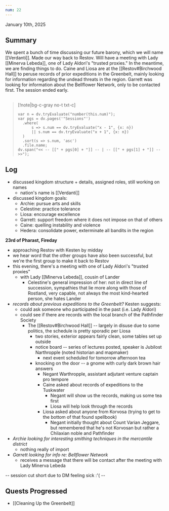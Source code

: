 ```yaml
---
num: 22
---
```

January 10th, 2025

## Summary
We spent a bunch of time discussing our future barony, which we will name [[Verdanti]]. Made our way back to Restov. Will have a meeting with Lady [[Minerva Lebeda]], one of Lady Aldori's "trusted proxies." In the meantime, we are finding things to do. Caine and Liosa are at the [[Restov#Birchwood Hall]] to peruse records of prior expeditions in the Greenbelt, mainly looking for information regarding the undead threats in the region. Garrett was looking for information about the Bellflower Network, only to be contacted first. The session ended early.

##
>[!note|bg-c-gray no-t txt-c]
>```dataviewjs
>var n = dv.tryEvaluate("number(this.num)");
>var pgs = dv.pages('"Sessions"')
>	.where(
>		s => s.num == dv.tryEvaluate("x - 1", {x: n})
>		|| s.num == dv.tryEvaluate("x + 1", {x: n})
>	)
>	.sort(s => s.num, 'asc')
>	.file.name;
>dv.span("<< -- [[" + pgs[0] + "]] -- | -- [[" + pgs[1] + "]] -- >>");
>```

## Log
- discussed kingdom structure + details, assigned roles, still working on names
	- nation's name is [[Verdanti]]
- discussed kingdom goals:
	- Archie: pursue arts and skills
	- Celestine: practice tolerance
	- Liosa: encourage excellence
	- Garrett: support freedom where it does not impose on that of others
	- Caine: quelling instability and violence
	- Hedera: consolidate power, exterminate all bandits in the region

**23rd of Pharast, Fireday**
- approaching Restov with Kesten by midday
- we hear word that the other groups have also been successful, but we're the first group to make it back to Restov
- this evening, there's a meeting with one of Lady Aldori's "trusted proxies"
	- with Lady [[Minerva Lebeda]], cousin of Lander
		- Celestine's general impression of her: not in direct line of succession, sympathies that lie more along with those of Rostland, very capable, not always the most kind-hearted person, she hates Lander
- *records about previous expeditions to the Greenbelt?* Kesten suggests:
	- could ask someone who participated in the past (i.e. Lady Aldori)
	- could see if there are records with the local branch of the Pathfinder Society
		- The [[Restov#Birchwood Hall]] -- largely in disuse due to some politics, the schedule is pretty sporadic per Liosa
			- two stories, exterior appears fairly clean, some tables set up outside
			- notice board -- series of lectures posted, speaker is Jubilost Narthropple (noted historian and mapmaker)
				- next event scheduled for tomorrow afternoon tea
			- knocking on the door -- a gnome with curly dark brown hair answers
				- Negant Warthropple, assistant adjutant venture captain pro tempore
				- Caine asked about records of expeditions to the Tuskwater
					- Negant will show us the records, making us some tea first
					- Liosa will help look through the records
				- Liosa asked about anyone from Korvosa (trying to get to the bottom of that found spellbook)
					- Negant initially thought about Count Varian Jeggare, but remembered that he's not Korvosan but rather a Chilaxian noble and Pathfinder
- *Archie looking for interesting smithing techniques in the mercantile district*
	- nothing really of import
- *Garrett looking for info re: Bellflower Network*
	- receives a message that there will be contact after the meeting with Lady Minerva Lebeda

-- session cut short due to DM feeling sick :'( --

## Quests Progressed
- [[Cleaning Up the Greenbelt]]